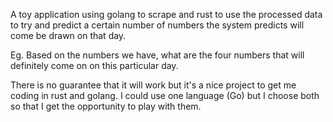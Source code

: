 A toy application using golang to scrape and rust to use the processed data
to try and predict a certain number of numbers the system predicts will come
be drawn on that day.

Eg. Based on the numbers we have, what are the four numbers that will definitely
come on on this particular day.

There is no guarantee that it will work but it's a nice project to get me coding
in rust and golang. I could use one language (Go) but I choose both so that I get
the opportunity to play with them.